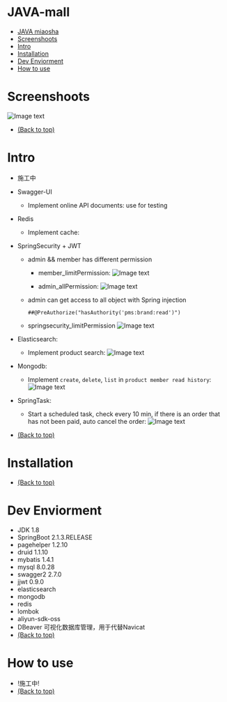 # JAVA-mall
- [JAVA miaosha](#java-mall)
- [Screenshoots](#运行截图)
- [Intro](#Intro)
- [Installation](#Installation)
- [Dev Enviorment](#Dev-Enviorment)
- [How to use](#how-to-use)

# Screenshoots
![Image text]()

- [(Back to top)](#JAVA-mall)

# Intro
- 施工中
- Swagger-UI
    - Implement online API documents: use for testing
- Redis
    - Implement cache: 
- SpringSecurity + JWT
    - admin && member has different permission
        - member_limitPermission:
        ![Image text]()

        - admin_allPermission:
        ![Image text]()
    - admin can get access to all object with Spring injection
        ```shell
        ##@PreAuthorize("hasAuthority('pms:brand:read')")
        ```
    - springsecurity_limitPermission
    ![Image text]()
- Elasticsearch:
    - Implement product search:
    ![Image text]()
- Mongodb:
    - Implement `create`, `delete`, `list` in `product member read history`:
    ![Image text]()
- SpringTask:
    - Start a scheduled task, check every 10 min, if there is an order that has not been paid, auto cancel the order:
    ![Image text]()
    
- [(Back to top)](#JAVA-mall)

# Installation
- [(Back to top)](#JAVA-mall)

# Dev Enviorment
- JDK 1.8
- SpringBoot 2.1.3.RELEASE
- pagehelper 1.2.10
- druid 1.1.10
- mybatis 1.4.1
- mysql 8.0.28
- swagger2 2.7.0
- jjwt 0.9.0
- elasticsearch
- mongodb
- redis
- lombok
- aliyun-sdk-oss
- DBeaver 可视化数据库管理，用于代替Navicat
- [(Back to top)](#JAVA-mall)

# How to use
- !施工中!
- [(Back to top)](#JAVA-mall)